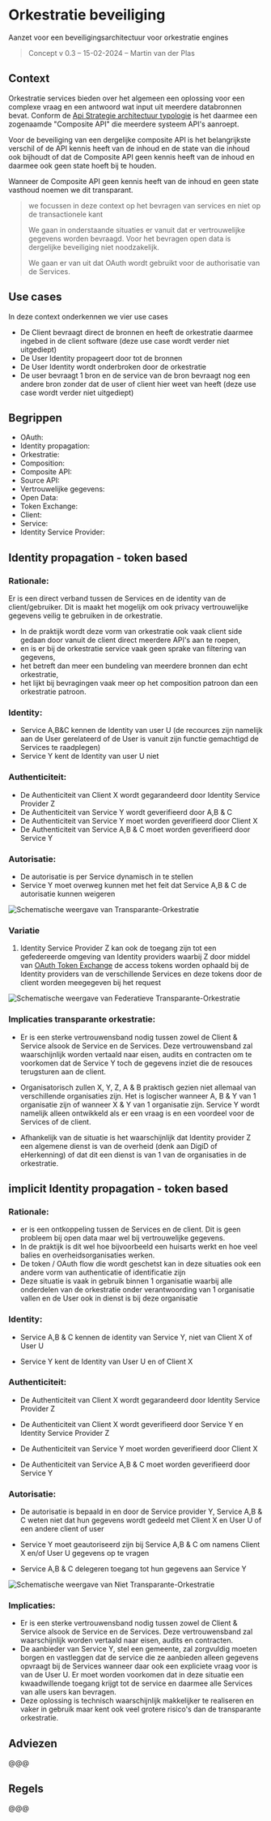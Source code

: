 # Orkestratie beveiliging

 

Aanzet voor een beveiligingsarchitectuur voor orkestratie engines 

> Concept v 0.3 – 15-02-2024 – Martin van der Plas

## Context

Orkestratie services bieden over het algemeen een oplossing voor een complexe vraag en een antwoord wat input uit meerdere databronnen bevat.  Conform de [Api Strategie architectuur typologie](https://docs.geostandaarden.nl/api/API-Strategie-architectuur/#systeem-proces-convenience) is het daarmee een zogenaamde "Composite API" die meerdere systeem API's aanroept.

Voor de beveiliging van een dergelijke composite API is het belangrijkste verschil of de API kennis heeft van de inhoud en de state van die inhoud ook bijhoudt of dat de Composite API geen kennis heeft van de inhoud en daarmee ook geen state hoeft bij te houden. 

Wanneer de Composite API geen kennis heeft van de inhoud en geen state vasthoud noemen we dit transparant.

> we focussen in deze context op het bevragen van services en niet op de transactionele kant 
>
> We gaan in onderstaande situaties er vanuit dat er vertrouwelijke gegevens worden bevraagd. Voor het bevragen open data is dergelijke beveiliging niet noodzakelijk.
>
> We gaan er van uit dat OAuth wordt gebruikt voor de authorisatie van de Services.

## Use cases

In deze context onderkennen we vier use cases

-    De Client bevraagt direct de bronnen en heeft de orkestratie daarmee ingebed in de client software (deze use case wordt verder niet uitgediept)
-    De User Identity propageert door tot de bronnen
-    De User Identity wordt onderbroken door de orkestratie
-    De user bevraagt 1 bron en de service van de bron bevraagt nog een andere bron zonder dat de user of client hier weet van heeft (deze use case wordt verder niet uitgediept)



## Begrippen

- OAuth:
- Identity propagation:
- Orkestratie:
- Composition:
- Composite API:
- Source API:
- Vertrouwelijke gegevens:
- Open Data:
- Token Exchange:
- Client:
- Service:
- Identity Service Provider:



## Identity propagation - token based

### Rationale:

Er is een direct verband tussen de Services en de identity van de client/gebruiker. Dit is maakt het mogelijk om ook privacy vertrouwelijke gegevens veilig te gebruiken in de orkestratie. 
- In de praktijk wordt deze vorm van orkestratie ook vaak client side gedaan door vanuit de client direct meerdere API's aan te roepen,
- en is er bij de orkestratie service vaak geen sprake van filtering van gegevens,
- het betreft dan meer een bundeling van meerdere bronnen dan echt orkestratie,
- het lijkt bij bevragingen vaak meer op het composition patroon dan een orkestratie patroon.


### Identity:

- Service A,B&C kennen de Identity van user U 
  (de recources zijn namelijk aan de User gerelateerd of de User is vanuit zijn functie gemachtigd de Services te raadplegen)
- Service Y kent de Identity van user U niet

### Authenticiteit:

- De Authenticiteit van Client X wordt gegarandeerd door Identity Service Provider Z
- De Authenticiteit van Service Y wordt geverifieerd door A,B & C 
- De Authenticiteit van Service Y moet worden geverifieerd door Client X
- De Authenticiteit van Service A,B & C moet worden geverifieerd door Service Y

### Autorisatie:

- De autorisatie is per Service dynamisch in te stellen
- Service Y moet overweg kunnen met het feit dat Service A,B & C de autorisatie kunnen weigeren

![Schematische weergave van Transparante-Orkestratie](../../../media/orkestratie-Transparante-Orkestratie.drawio.svg)

### Variatie

1. Identity Service Provider Z kan ook de toegang zijn tot een gefedereerde omgeving van Identity providers waarbij Z door middel van  [OAuth Token Exchange](https://datatracker.ietf.org/doc/html/rfc8693) de access tokens worden ophaald bij de Identity providers van de verschillende Services en deze tokens door de client worden meegegeven bij het request

![Schematische weergave van Federatieve Transparante-Orkestratie](../../../media/orkestratie-Federatief-Transparante-Orkestratie.drawio.svg)

### Implicaties transparante orkestratie:

- Er is een sterke vertrouwensband nodig tussen zowel de Client & Service alsook de Service en de Services. Deze vertrouwensband zal waarschijnlijk worden vertaald naar eisen, audits en contracten om te voorkomen dat de Service Y toch de gegevens inziet die de resouces terugsturen aan de client.

- Organisatorisch zullen X, Y, Z, A & B praktisch gezien niet allemaal van verschillende organisaties zijn. Het is logischer wanneer A, B & Y van 1 organisatie zijn of wanneer X & Y van 1 organisatie zijn. Service Y wordt namelijk alleen ontwikkeld als er een vraag is en een voordeel voor de Services of de client.

- Afhankelijk van de situatie is het waarschijnlijk dat Identity provider Z een algemene dienst is van de overheid (denk aan DigiD of eHerkenning) of dat dit een dienst is van 1 van de organisaties in de orkestratie.

 

## implicit Identity propagation - token based

### Rationale:

- er is een ontkoppeling tussen de Services en de client. Dit is geen probleem bij open data maar wel bij vertrouwelijke gegevens. 
- In de praktijk is dit wel hoe bijvoorbeeld een huisarts werkt en hoe veel balies en overheidsorganisaties werken.
- De token / OAuth flow die wordt geschetst kan in deze situaties ook een andere vorm van authenticatie of identificatie zijn 
- Deze situatie is vaak in gebruik binnen 1 organisatie waarbij alle onderdelen van de orkestratie onder verantwoording van 1 organisatie vallen en de User ook in dienst is bij deze organisatie

 

### Identity:

- Service A,B & C kennen de identity van Service Y, niet van Client X of User U

- Service Y kent de Identity van User U en of Client X

 

### Authenticiteit:

- De Authenticiteit van Client X wordt gegarandeerd door Identity Service Provider Z

- De Authenticiteit van Client X wordt geverifieerd door Service Y en Identity Service Provider Z

- De Authenticiteit van Service Y moet worden geverifieerd door Client X

- De Authenticiteit van Service A,B & C moet worden geverifieerd door Service Y

 

### Autorisatie:

- De autorisatie is bepaald in en door de Service provider Y, Service A,B & C weten niet dat hun gegevens wordt gedeeld met Client X en User U of een andere client of user

- Service Y moet geautoriseerd zijn bij Service A,B & C om namens Client X en/of User U gegevens op te vragen

- Service A,B & C delegeren toegang tot hun gegevens aan Service Y 

![Schematische weergave van Niet Transparante-Orkestratie](../../../media/orkestratie-Niet-transparante-Orkestratie.drawio.svg)

### Implicaties:

- Er is een sterke vertrouwensband nodig tussen zowel de Client & Service alsook de Service en de Services. Deze vertrouwensband zal waarschijnlijk worden vertaald naar eisen, audits en contracten.
- De aanbieder van Service Y, stel een gemeente, zal zorgvuldig moeten borgen en vastleggen dat de service die ze aanbieden alleen gegevens opvraagt bij de Services wanneer daar ook een expliciete vraag voor is van de User U. Er moet worden voorkomen dat in deze situatie een kwaadwillende toegang krijgt tot de service en daarmee alle Services van alle users kan bevragen.
- Deze oplossing is technisch waarschijnlijk makkelijker te realiseren en vaker in gebruik maar kent ook veel grotere risico's dan de transparante orkestratie.

 

## Adviezen

@@@



## Regels

@@@

